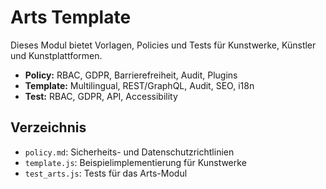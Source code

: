 # Arts Template

Dieses Modul bietet Vorlagen, Policies und Tests für Kunstwerke, Künstler und Kunstplattformen.

- **Policy:** RBAC, GDPR, Barrierefreiheit, Audit, Plugins
- **Template:** Multilingual, REST/GraphQL, Audit, SEO, i18n
- **Test:** RBAC, GDPR, API, Accessibility

## Verzeichnis
- `policy.md`: Sicherheits- und Datenschutzrichtlinien
- `template.js`: Beispielimplementierung für Kunstwerke
- `test_arts.js`: Tests für das Arts-Modul
